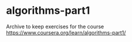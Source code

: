# algorithms-part1
Archive to keep exercises for the course https://www.coursera.org/learn/algorithms-part1/
